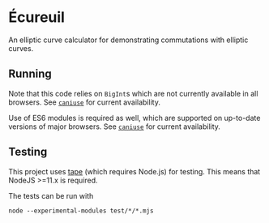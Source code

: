 # Écureuil
An elliptic curve calculator for demonstrating commutations with elliptic curves.

## Running
Note that this code relies on `BigInt`s which are not currently available in all browsers. See [`caniuse`](https://caniuse.com/#feat=bigint) for current availability.  

Use of ES6 modules is required as well, which are supported on up-to-date versions of major browsers. See [`caniuse`](https://caniuse.com/#feat=es6-module) for current availability.

## Testing
This project uses [tape](https://github.com/substack/tape) (which requires Node.js) for testing. This means that NodeJS >=11.x is required.

The tests can be run with

`node --experimental-modules test/*/*.mjs`